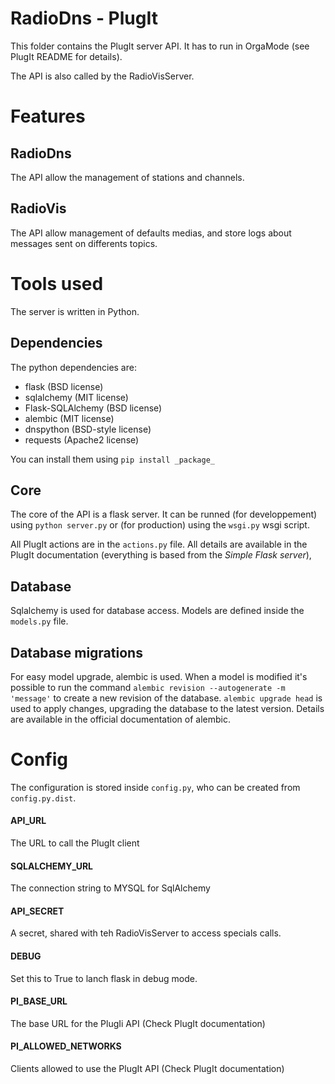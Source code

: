 RadioDns - PlugIt
=================

This folder contains the PlugIt server API. It has to run in OrgaMode (see PlugIt README for details).

The API is also called by the RadioVisServer.

# Features

## RadioDns

The API allow the management of stations and channels.

## RadioVis

The API allow management of defaults medias, and store logs about messages sent on differents topics.

# Tools used

The server is written in Python.

## Dependencies

The python dependencies are:

* flask (BSD license)
* sqlalchemy (MIT license)
* Flask-SQLAlchemy (BSD license)
* alembic (MIT license)
* dnspython (BSD-style license)
* requests (Apache2 license)

You can install them using `pip install _package_`

## Core

The core of the API is a flask server. It can be runned (for developpement) using `python server.py` or (for production) using the `wsgi.py` wsgi script.

All PlugIt actions are in the `actions.py` file. All details are available in the PlugIt documentation (everything is based from the _Simple Flask server_),

## Database

Sqlalchemy is used for database access. Models are defined inside the `models.py` file.

## Database migrations

For easy model upgrade, alembic is used. When a model is modified it's possible to run the command `alembic revision --autogenerate -m 'message'` to create a new revision of the database. `alembic upgrade head` is used to apply changes, upgrading the database to the latest version. Details are available in the official documentation of alembic.

# Config

The configuration is stored inside `config.py`, who can be created from `config.py.dist`.

#### API_URL
The URL to call the PlugIt client

#### SQLALCHEMY_URL
The connection string to MYSQL for SqlAlchemy

#### API_SECRET
A secret, shared with teh RadioVisServer to access specials calls.

#### DEBUG
Set this to True to lanch flask in debug mode.

#### PI_BASE_URL
The base URL for the PlugIi API (Check PlugIt documentation)

#### PI_ALLOWED_NETWORKS
Clients allowed to use the PlugIt API (Check PlugIt documentation)
